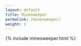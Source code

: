 ```yaml
---
layout: default
title: Minesweeper
permalink: /minesweeper/
weight: 1
---
```


{% include minesweeper.html %}
